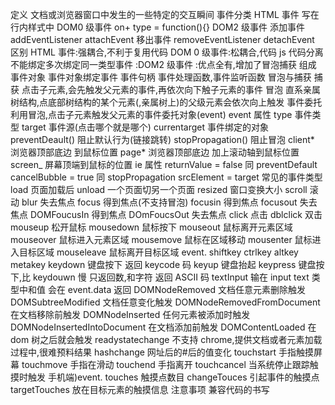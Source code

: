 定义
文档或浏览器窗口中发生的一些特定的交互瞬间
事件分类
HTML 事件
写在行内样式中
DOM0 级事件
on+ type = function(){}
DOM2 级事件
添加事件
addEventListener
attachEvent
移出事件
removeEventListener
detachEvent
区别
HTML 事件:强耦合,不利于复用代码
DOM 0 级事件:松耦合,代码 js 代码分离
不能绑定多次绑定同一类型事件
:DOM2 级事件 :优点全有,增加了冒泡捕获
组成
事件对象
事件对象绑定事件
事件句柄
事件处理函数,事件监听函数
冒泡与捕获
捕获
点击子元素,会先触发父元素的事件,再依次向下触子元素的事件
冒泡
直系亲属树结构,点底部树结构的某个元素(,亲属树上)的父级元素会依次向上触发
事件委托
利用冒泡,点击子元素触发父元素的事件委托对象(event)
event
属性
type
事件类型
target
事件源(点击哪个就是哪个)
currentarget
事件绑定的对象
preventDeault()
阻止默认行为(链接跳转)
stopPropagation()
阻止冒泡
client*
浏览器顶部底边 到鼠标位置
page*
浏览器顶部底边 加上滚动轴到鼠标位置
screen\_
屏幕顶端到鼠标的位置
ie 属性
returnValue = false
同 preventDefault
cancelBubble = true
同 stopPropagation
srcElement = target
常见的事件类型
load
页面加载后
unload
一个页面切另一个页面
resized
窗口变换大小
scroll
滚动
blur
失去焦点
focus
得到焦点(不支持冒泡)
focusin
得到焦点
focusout
失去焦点
DOMFoucusIn
得到焦点
DOmFoucsOut
失去焦点
click
点击
dblclick
双击
mouseup
松开鼠标
mousedown
鼠标按下
mouseout
鼠标离开元素区域
mouseover
鼠标进入元素区域
mousemove
鼠标在区域移动
mousenter
鼠标进入目标区域
mouseleave
鼠标离开目标区域
event.
shiftkey
ctrlkey
altkey
metakey
keydown
键盘按下
返回 keycode 码
keyup
键盘抬起
keypress
键盘按下,比 keydouwn 慢
只返回数,和字符 返回 ASCII 码
textInput
输在 input text 类型中和值 会在 event.data 返回
DOMNodeRemoved
文档任意元素删除触发
DOMSubtreeModified
文档任意变化触发
DOMNodeRemovedFromDocument
在文档移除前触发
DOMNodeInserted
任何元素被添加时触发
DOMNodeInsertedIntoDocument
在文档添加前触发
DOMContentLoaded
在 dom 树之后就会触发
readystatechange
不支持 chrome,提供文档或者元素加载过程中,很难预料结果
hashchange
网址后的#后的值变化
touchstart
手指触摸屏幕
touchmove
手指在滑动
touchend
手指离开
touchcancel
当系统停止跟踪触摸时触发
手机端)event.
touches
触摸点数目
changeTouces
引起事件的触摸点
targetTouches
放在目标元素的触摸信息
注意事项
兼容代码的书写
